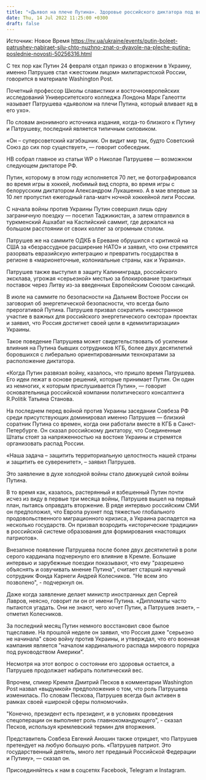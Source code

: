 ```yaml
---
title: "«Дьявол на плече Путина». Здоровье российского диктатора под вопросом, его преемником может стать «суперсоветский кагэбэшник» — WP"
date: Thu, 14 Jul 2022 11:25:00 +0300
draft: false
---
```

Источник: Новое Время https://nv.ua/ukraine/events/putin-boleet-patrushev-nabiraet-silu-chto-nuzhno-znat-o-dyavole-na-pleche-putina-poslednie-novosti-50256316.html


С тех пор как Путин 24 февраля отдал приказ о вторжении в Украину, именно Патрушев стал «жестоким лицом» милитаристской России, говорится в материале Washington Post.

Почетный профессор Школы славистики и восточноевропейских исследований Университетского колледжа Лондона Марк Галеотти называет Патрушева «дьяволом на плечи Путина, который вливает яд в его ухо».

По словам анонимного источника издания, когда-то близкого к Путину и Патрушеву, последний является типичным силовиком.

 «Он – суперсоветский кагэбэшник. Он видит мир так, будто Советский Союз до сих пор существует», — говорит собеседник.

НВ собрал главное из статьи WP о Николае Патрушеве — возможном следующем диктаторе РФ.

Путин, которому в этом году исполняется 70 лет, не фотографировался во время игры в хоккей, любимый вид спорта, во время игры с белорусским диктатором Александром Лукашенко. А в мае впервые за 10 лет пропустил ежегодный гала-матч ночной хоккейной лиги России.

С начала войны против Украины Путин совершил лишь одну заграничную поездку — посетил Таджикистан, а затем отправился в туркменский Ашхабат на Каспийский саммит, где держался на большом расстоянии от своих коллег за огромным столом.

Патрушев же на саммите ОДКБ в Ереване обрушился с критикой на США за «безрассудное расширение НАТО» и заявил, что они стремятся разорвать евразийскую интеграцию и превратить государства в регионе в «марионеточные, колониальные страны, как и Украина».

Патрушев также выступил в защиту Калининграда, российского эксклава, угрожая «серьезной» местью за блокирование транзитных поставок через Литву из-за введенных Европейским Союзом санкций.

В июле на саммите по безопасности на Дальнем Востоке России он заговорил об энергетической безопасности, что всегда было прерогативой Путина. Патрушев призвал сократить «иностранное участие в важных для российского энергетического сектора» проектах и заявил, что Россия достигнет своей цели в «демилитаризации» Украины.

Такое поведение Патрушева может свидетельствовать об усилении влияния на Путина бывших сотрудников КГБ, более двух десятилетий боровшихся с либерально ориентированными технократами за расположение диктатора.

«Когда Путин развязал войну, казалось, что пришло время Патрушева. Его идеи лежат в основе решений, которые принимает Путин. Он один из немногих, к которым прислушивается Путин», — говорит основательница российской компании политического консалтинга R.Politik Татьяна Станова.

На последнем перед войной против Украины заседании Совбеза РФ среди присутствующих доминировал именно Патрушев — близкий соратник Путина со времен, когда они работали вместе в КГБ в Санкт-Петербурге. Он сказал российскому диктатору, что Соединенные Штаты стоят за напряженностью на востоке Украины и стремятся организовать распад России.

«Наша задача – защитить территориальную целостность нашей страны и защитить ее суверенитет», – заявил Патрушев.

Это заявление в духе холодной войны стало движущей силой войны Путина.

В то время как, казалось, растерянный и взбешенный Путин почти исчез из виду в первые три месяца войны, Патрушев вышел на первый план, пытаясь оправдать вторжение. В ряде интервью российским СМИ он предположил, что Европа рухнет под тяжестью глобального продовольственного миграционного кризиса, а Украина распадется на несколько государств. Он призвал возродить «исторические традиции» в российской системе образования для формирования «настоящих патриотов».

Внезапное появление Патрушева после более двух десятилетий в роли серого кардинала подчеркнуло его влияние в Кремле. Большие интервью и зарубежные поездки показывают, что ему "разрешено объяснять и озвучивать мнение Путина", считает старший научный сотрудник Фонда Карнеги Андрей Колесников. "Не всем это позволено", - подчеркнул он.

Даже когда заявление делает министр иностранных дел Сергей Лавров, неясно, говорит ли он от имени Путина. «Дипломаты часто пытаются угадать. Они не знают, чего хочет Путин, а Патрушев знает», – отметил Колесников.

За последний месяц Путин немного восстановил свое былое тщеславие. На прошлой неделе он заявил, что Россия даже "серьезно не начинала" свою войну против Украины, и утверждал, что его военная кампания является "началом кардинального распада мирового порядка под руководством Америки".

Несмотря на этот вопрос о состоянии его здоровья остается, а Патрушев продолжает набирать политический вес.

Впрочем, спикер Кремля Дмитрий Песков в комментарии Washington Post назвал «выдумкой» предположения о том, что роль Патрушева изменилась. По словам Пескова, Патрушев всегда был активен в рамках своей «широкой сферы полномочий».

"Конечно, президент есть президент, и в условиях проведения спецоперации он выполняет роль главнокомандующего", - сказал Песков, используя кремлевский термин для вторжения.

Представитель Совбеза Евгений Аношин также отрицает, что Патрушев претендует на любую большую роль. «Патрушев патриот. Это государственный деятель, много лет преданый Российской Федерации и Путину», — сказал он.

Присоединяйтесь к нам в соцсетях Facebook, Telegram и Instagram.
